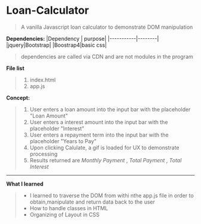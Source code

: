 # Loan-Calculator
> A vanilla Javascript loan calculator to demonstrate DOM manipulation

__Dependencies:__
|Dependency | purpose|
|-----------|--------|
|jquery|Bootstrap|
|Boostrap4|basic css|

>dependencies are called via CDN and are not modules in the program

__File list__
> 1. index.html
> 2. app.js

__Concept:__
> 1. User enters a loan amount into the input bar with the placeholder "Loan Amount"
> 2. User enters a interest amount into the input bar with the placeholder "Interest"
> 3. User enters a repayment term into the input bar with the placeholder "Years to Pay"
> 4. Upon clicking Calulate, a gif is loaded for UX to demonstrate processing
> 5. Results returned are *Monthly Payment* , *Total Payment* , *Total Interest* 
---

__What I learned__
> - I learned to traverse the DOM from withi nthe app.js file in order to obtain,manipulate and return data back to the user
> - How to handle classes in HTML
> - Organizing of Layout in CSS

